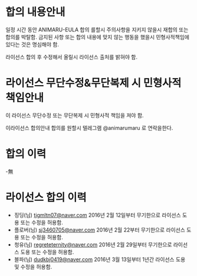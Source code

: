 # 합의 내용안내

일정 시간 동안 ANIMARU-EULA 합의 를할시
주의사항을 지키지 않을시 재합의 또는 합의를 박탈함.
금지된 사항 또는 합의 내용에 맞지 않는 행동을 했을시 민형사적책임에 있다는 것은 명심해야 함.

라이선스 합의 후 수정해서 올릴시 라이선스 출처를 밝혀야 함.

# 라이선스 무단수정&무단복제 시 민형사적 책임안내

이 라이선스 무단수정 또는 무단복제 시 민형사적 책임을 져야 함.

이라이선스 합의안내
합의를 원할시
텔레그램 @animarumaru 로 연락을한다.

# 합의 이력
-無

# 라이선스 합의 이력
- 징딩(님) tjgmltn07@naver.com 2016년 2월 12일부터 무기한으로 라이선스 도용 또는 수정을 허용함.
- 플로버(님) sj3460705@naver.com 2016년 2월 22부터 무기한으로 라이선스 도용 또는 수정을 허용함.
- 청유(님) regreteternity@naver.com 2016년 2월 29일부터 무기한으로 라이선스 도용 또는 수정을 허용함.
- 블파(님) dudkbj0419@naver.com 2016년 3월 13일부터 1년간 라이선스 도용 및 수정을 허용함.
